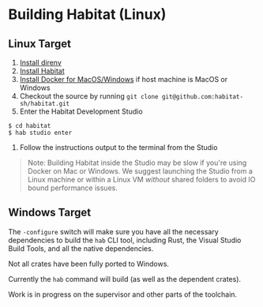# Building Habitat (Linux)

## Linux Target

1. [Install direnv](https://direnv.net)
1. [Install Habitat](https://github.com/habitat-sh/habitat/blob/master/README.md#installation)
1. [Install Docker for MacOS/Windows](https://www.docker.com/products/docker) if host machine is MacOS or Windows
1. Checkout the source by running `git clone git@github.com:habitat-sh/habitat.git`
1. Enter the Habitat Development Studio

  ```
  $ cd habitat
  $ hab studio enter
  ```

1. Follow the instructions output to the terminal from the Studio

> Note: Building Habitat inside the Studio may be slow if you're using Docker on Mac or Windows. We  suggest launching the Studio from a Linux machine or within a Linux VM *without* shared folders to avoid IO bound performance issues.

## Windows Target

The `-configure` switch will make sure you have all the necessary dependencies to build the `hab` CLI tool, including Rust, the Visual Studio Build Tools, and all the native dependencies.

Not all crates have been fully ported to Windows.

Currently the `hab` command will build (as well as the dependent crates).

Work is in progress on the supervisor and other parts of the toolchain.
